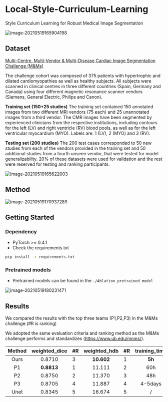 # Local-Style-Curriculum-Learning

Style Curriculum Learning for Robust Medical Image Segmentation



![image-20210519165904198](http://m.qpic.cn/psc?/V12kySKV4IhBFe/45NBuzDIW489QBoVep5mca00S7NavADVMtrp3ZfazfBsU0sF9ncSMnm5.hKHwnFTyiMNi3xtgHv6i9weYPngqsGfpDYKmZhuN9davucmHPM!/b&bo=jwNfAgAAAAADN8M!&rf=viewer_4)



## Dataset

[Multi-Centre, Multi-Vendor & Multi-Disease Cardiac Image Segmentation Challenge (M&Ms)](https://www.ub.edu/mnms/)

The challenge cohort was composed of 375 patients with hypertrophic and dilated cardiomyopathies as well as healthy subjects. All subjects were scanned in clinical centres in three different countries (Spain, Germany and Canada) using four different magnetic resonance scanner vendors (Siemens, General Electric, Philips and Canon).

**Training set (150+25 studies)** The training set contained 150 annotated images from two different MRI vendors (75 each) and 25 unannotated images from a third vendor. The CMR images have been segmented by experienced clinicians from the respective institutions, including contours for the left (LV) and right ventricle (RV) blood pools, as well as for the left ventricular myocardium (MYO). Labels are: 1 (LV), 2 (MYO) and 3 (RV).

**Testing set (200 studies)** The 200 test cases corresponded to 50 new studies from each of the vendors provided in the training set and 50 additional studies from a fourth unseen vendor, that were tested for model generalizability. 20% of these datasets were used for validation and the rest were reserved for testing and ranking participants.

![image-20210519165622003](http://m.qpic.cn/psc?/V12kySKV4IhBFe/45NBuzDIW489QBoVep5mca00S7NavADVMtrp3ZfazfBk5aII2IMf9KHlyqzxCl7ApD2S5jfzKi8ENIzGKkAIwTDzpvUseGlXVOqRZcROlCU!/b&bo=qAPUAQAAAAADJ3w!&rf=viewer_4)



## Method

![image-20210519170937289](http://m.qpic.cn/psc?/V12kySKV4IhBFe/45NBuzDIW489QBoVep5mca00S7NavADVMtrp3ZfazfAcPmunzFxyzozSnUvP0pfkpZiVXwlCfcHk7Ryr6dBB2sJIu5PIDC37EQyFRtoYw9o!/b&bo=mAPcAQAAAAADJ0Q!&rf=viewer_4)



## Getting Started


### Dependency

- PyTorch >= 0.4.1
- Check the requirements.txt

```bash
pip install -r requirements.txt
```



### Pretrained models

- Pretrained models can be found in the `./Ablation_pretrained_model`

![image-20210519180231471](http://m.qpic.cn/psc?/V12kySKV4IhBFe/45NBuzDIW489QBoVep5mcW1w8w5easkTqE0vkKR424eLmnrapIARumcPvNOR1rzYYNx1QHFzAmMxoa.6qVpHcPryDXL1HEjEfjJCgohzipI!/b&bo=DwOtAAAAAAADF5M!&rf=viewer_4)



## Results

We compared the results with the top three teams (P1,P2,P3) in the M&Ms challenge.(#R is ranking)

We adopted the same evaluation criteria and ranking method as the M&Ms challenge performs and standardizes (https://www.ub.edu/mnms/).

| Method | weighted_dice | #R   | weighted_hdb | #R   | training_time | #R   | test_time |  #R  |
| :----: | :-----------: | ---- | :----------: | ---- | :-----------: | ---- | :-------: | :--: |
|  Ours  |    0.8710     | 3    |  **10.602**  | 1    |    **5h**     | 1    | **0.2s**  |  1   |
|   P1   |  **0.8813**   | 1    |    11.111    | 2    |      60h      | 3    |    1s     |  2   |
|   P2   |    0.8750     | 2    |    11.370    | 3    |      48h      | 2    |   4.8s    |  3   |
|   P3   |    0.8705     | 4    |    11.887    | 4    |    4-5days    | 4    |    N/A    |  4   |
|  Unet  |    0.8345     | 5    |    16.674    | 5    |       /       | /    |     /     |  /   |